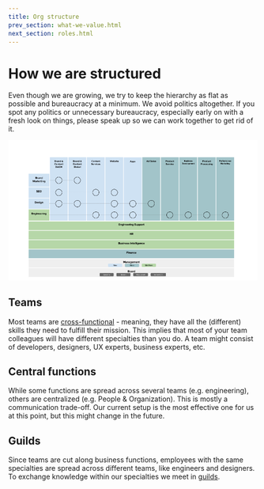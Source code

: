 ```yaml
---
title: Org structure
prev_section: what-we-value.html
next_section: roles.html
---
```


# How we are structured

Even though we are growing, we try to keep the hierarchy as flat as possible and bureaucracy at a minimum. We avoid politics altogether. If you spot any politics or unnecessary bureaucracy, especially early on with a fresh look on things, please speak up so we can work together to get rid of it.

![Org Chart](../assets/OrgChart.png)

## Teams

Most teams are [cross-functional](http://engineering.stylight.com/formed-cross-functional-business-teams/) - meaning, they have all the (different) skills they need to fulfill their mission. This implies that most of your team colleagues will have different specialties than you do. A team might consist of developers, designers, UX experts, business experts, etc.

## Central functions

While some functions are spread across several teams (e.g. engineering), others are centralized (e.g. People & Organization). This is mostly a communication trade-off. Our current setup is the most effective one for us at this point, but this might change in the future.

## Guilds

Since teams are cut along business functions, employees with the same specialties are spread across different teams, like engineers and designers. To exchange knowledge within our specialties we meet in [guilds](knowledge-sharing.html).
